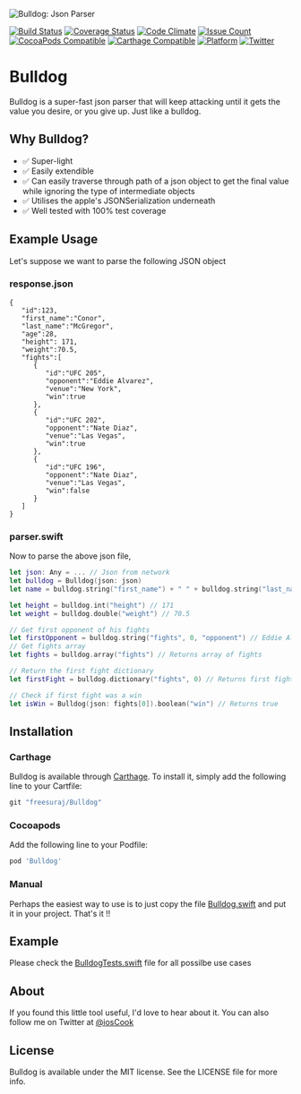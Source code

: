 ![Bulldog: Json Parser](https://raw.githubusercontent.com/freesuraj/Bulldog/master/Assets/logo.png)

[![Build Status](https://travis-ci.org/freesuraj/Bulldog.svg?branch=master)](https://travis-ci.org/freesuraj/Bulldog)
[![Coverage Status](https://coveralls.io/repos/github/freesuraj/Bulldog/badge.svg?branch=master)](https://coveralls.io/github/freesuraj/Bulldog?branch=master)
[![Code Climate](https://codeclimate.com/github/freesuraj/Bulldog/badges/gpa.svg)](https://codeclimate.com/github/freesuraj/Bulldog)
[![Issue Count](https://codeclimate.com/github/freesuraj/Bulldog/badges/issue_count.svg)](https://codeclimate.com/github/freesuraj/Bulldog)
[![CocoaPods Compatible](https://img.shields.io/cocoapods/v/Bulldog.svg)](http://cocoadocs.org/docsets/Bulldog/)
[![Carthage Compatible](https://img.shields.io/badge/Carthage-compatible-4BC51D.svg?style=flat)](https://github.com/Carthage/Carthage)
[![Platform](https://img.shields.io/cocoapods/p/Bulldog.svg?style=flat)](http://cocoadocs.org/docsets/Bulldog)
[![Twitter](https://img.shields.io/badge/twitter-@iosCook-blue.svg?style=flat)](http://twitter.com/iosCook)

# Bulldog
Bulldog is a super-fast json parser that will keep attacking until it gets the value you desire, or you give up. Just like a bulldog.

## Why Bulldog?

- ✅ Super-light
- ✅ Easily extendible
- ✅ Can easily traverse through path of a json object to get the final value while ignoring the type of intermediate objects
- ✅ Utilises the apple's JSONSerialization underneath
- ✅ Well tested with 100% test coverage

## Example Usage

Let's suppose we want to parse the following JSON object

### response.json

```
{
   "id":123,
   "first_name":"Conor",
   "last_name":"McGregor",
   "age":28,
   "height": 171,
   "weight":70.5,
   "fights":[
      {
         "id":"UFC 205",
         "opponent":"Eddie Alvarez",
         "venue":"New York",
         "win":true
      },
      {
         "id":"UFC 202",
         "opponent":"Nate Diaz",
         "venue":"Las Vegas",
         "win":true
      },
      {
         "id":"UFC 196",
         "opponent":"Nate Diaz",
         "venue":"Las Vegas",
         "win":false
      }
   ]
}
```

### parser.swift

Now to parse the above json file,

```swift
let json: Any = ... // Json from network
let bulldog = Bulldog(json: json)
let name = bulldog.string("first_name") + " " + bulldog.string("last_name") // Conor McGregor

let height = bulldog.int("height") // 171
let weight = bulldog.double("weight") // 70.5

// Get first opponent of his fights
let firstOpponent = bulldog.string("fights", 0, "opponent") // Eddie Alvarez
// Get fights array
let fights = bulldog.array("fights") // Returns array of fights

// Return the first fight dictionary
let firstFight = bulldog.dictionary("fights", 0) // Returns first fight dictionary

// Check if first fight was a win
let isWin = Bulldog(json: fights[0]).boolean("win") // Returns true

```

## Installation

### Carthage
Bulldog is available through [Carthage](https://github.com/Carthage/Carthage). To install
it, simply add the following line to your Cartfile:

```ruby
git "freesuraj/Bulldog"
```

### Cocoapods
Add the following line to your Podfile:
```ruby
pod 'Bulldog'
```
### Manual
Perhaps the easiest way to use is to just copy the file [Bulldog.swift](https://github.com/freesuraj/Bulldog/blob/master/Source/Bulldog.swift) and put it in your project. That's it !!

## Example

Please check the [BulldogTests.swift](https://github.com/freesuraj/Bulldog/blob/master/Tests/BulldogTests.swift) file for all possilbe use cases

## About

If you found this little tool useful, I'd love to hear about it. You can also follow me on Twitter at [@iosCook](https://twitter.com/ioscook)


## License

Bulldog is available under the MIT license. See the LICENSE file for more info.


